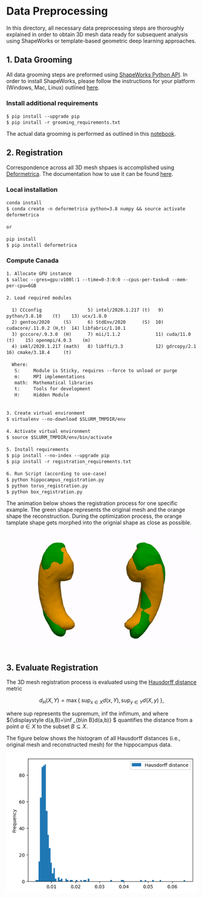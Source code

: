 # Data Preprocessing

In this directory, all necessary data preprocessing steps are thoroughly explained in order to obtain 3D mesh data ready for subsequent analysis using ShapeWorks or template-based geometric deep learning approaches. 

## 1. Data Grooming
All data grooming steps are preformed using [ShapeWorks Python API](http://sciinstitute.github.io/ShapeWorks/notebooks/getting-started-with-notebooks.html). In order to install ShapeWorks, please follow the instructions for your platform (Windows, Mac, Linux) outlined [here](http://sciinstitute.github.io/ShapeWorks/users/install.html).

### Install additional requirements
```console
$ pip install --upgrade pip
$ pip install -r grooming_requirements.txt
```

The actual data grooming is performed as outlined in this [notebook](./grooming.ipynb).

## 2. Registration
Correspondence across all 3D mesh shpaes is accomplished using [Deformetrica](http://www.deformetrica.org/). The documentation how to use it can be found [here](https://gitlab.com/icm-institute/aramislab/deformetrica/-/wikis/home).

### Local installation

```console
conda install
$ conda create -n deformetrica python=3.8 numpy && source activate deformetrica

or 

pip install
$ pip install deformetrica
```

### Compute Canada

```console
1. Allocate GPU instance
$ salloc --gres=gpu:v100l:1 --time=0-3:0:0 --cpus-per-task=8 --mem-per-cpu=6GB

2. Load required modules

  1) CCconfig                 5) intel/2020.1.217 (t)   9) python/3.8.10    (t)    13) ucx/1.8.0
  2) gentoo/2020     (S)      6) StdEnv/2020      (S)  10) cudacore/.11.0.2 (H,t)  14) libfabric/1.10.1
  3) gcccore/.9.3.0  (H)      7) mii/1.1.2             11) cuda/11.0        (t)    15) openmpi/4.0.3    (m)
  4) imkl/2020.1.217 (math)   8) libffi/3.3            12) gdrcopy/2.1             16) cmake/3.18.4     (t)

  Where:
   S:     Module is Sticky, requires --force to unload or purge
   m:     MPI implementations 
   math:  Mathematical libraries 
   t:     Tools for development
   H:     Hidden Module


3. Create virtual environment
$ virtualenv --no-download $SLURM_TMPDIR/env

4. Activate virtual environment 
$ source $SLURM_TMPDIR/env/bin/activate

5. Install requirements
$ pip install --no-index --upgrade pip
$ pip install -r registration_requirements.txt

6. Run Script (according to use-case)
$ python hippocampus_registration.py
$ python torus_registration.py
$ python box_registration.py
```

The animation below shows the registration process for one specific example. The green shape represents the original mesh and the orange shape the reconstruction. During the optimization process, the orange tamplate shape gets morphed into the orignial shape as close as possible. 

<p align="center">
  <img src="./figures/registration.gif" />
</p>


## 3. Evaluate Registration

The 3D mesh registration process is evaluated using the [Hausdorff distance](https://en.wikipedia.org/wiki/Hausdorff_distance) metric

$${\displaystyle d_{\mathrm {H} }(X,Y)=\max \{\; \sup _{x\in X}d(x,Y),\,\sup _{y\in Y}d(X,y)\; \},\!}$$

where sup represents the supremum, inf the infimum, and where ${\displaystyle d(a,B)=\inf _{b\in B}d(a,b)} $ quantifies the distance from a point ${\displaystyle a\in X}$ to the subset ${\displaystyle B\subseteq X}$.

The figure below shows the histogram of all Hausdorff distances (i.e., original mesh and reconstructed mesh) for the hippocampus data. 

<p align="center">
  <img src="./figures/hausdorff_histogram.png" />
</p>

